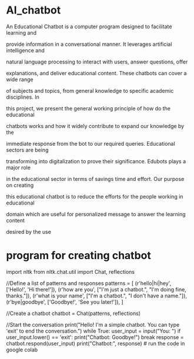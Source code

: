 # AI_chatbot
An Educational Chatbot is a computer program designed to facilitate learning and 

provide information in a conversational manner. It leverages artificial intelligence and 

natural language processing to interact with users, answer questions, offer 

explanations, and deliver educational content. These chatbots can cover a wide range 

of subjects and topics, from general knowledge to specific academic disciplines. In 

this project, we present the general working principle of how do the educational 

chatbots works and how it widely contribute to expand our knowledge by the 

immediate response from the bot to our required queries. Educational sectors are being 

transforming into digitalization to prove their significance. Edubots plays a major role 

in the educational sector in terms of savings time and effort. Our purpose on creating 

this educational chatbot is to reduce the efforts for the people working in educational 

domain which are useful for personalized message to answer the learning content 

desired by the use
# program for creating chatbot
import nltk
from nltk.chat.util import Chat, reflections

//Define a list of patterns and responses
patterns = [
    (r'hello|hi|hey', ['Hello!', 'Hi there!']),
    (r'how are you', ["I'm just a chatbot.", "I'm doing fine, thanks."]),
    (r'what is your name', ["I'm a chatbot.", "I don't have a name."]),
    (r'bye|goodbye', ['Goodbye!', 'See you later!']),
]

//Create a chatbot
chatbot = Chat(patterns, reflections)

//Start the conversation
print("Hello! I'm a simple chatbot. You can type 'exit' to end the conversation.")
while True:
    user_input = input("You: ")
    if user_input.lower() == 'exit':
        print("Chatbot: Goodbye!")
        break
    response = chatbot.respond(user_input)
    print("Chatbot:", response)
    # run the code in google colab
